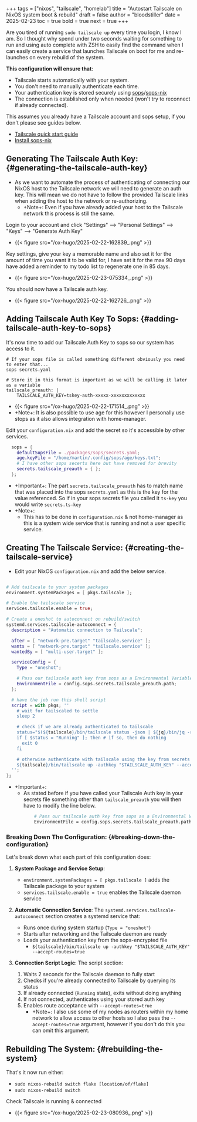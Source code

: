+++
tags = ["nixos", "tailscale", "homelab"]
title = "Autostart Tailscale on NixOS system boot & rebuild"
draft = false
author = "bloodstiller"
date = 2025-02-23
toc = true
bold = true
next = true
+++

Are you tired of running `sudo tailscale up` every time you login, I know I am. So I thought why spend under two seconds waiting for something to run and using auto complete with ZSH to easily find the command when I can easily create a service that launches Tailscale on boot for me and re-launches on every rebuild of the system.

**This configuration will ensure that**:

-   Tailscale starts automatically with your system.
-   You don't need to manually authenticate each time.
-   Your authentication key is stored securely using [sops](https://getsops.io/)/[sops-nix](https://github.com/Mic92/sops-nix?tab=readme-ov-file)
-   The connection is established only when needed (won't try to reconnect if already connected).

This assumes you already have a Tailscale account and sops setup, if you don't please see guides below.

-   [Tailscale quick start guide](https://tailscale.com/kb/1017/install)
-   [Install sops-nix](https://github.com/Mic92/sops-nix?tab=readme-ov-file)


## Generating The Tailscale Auth Key: {#generating-the-tailscale-auth-key}

-   As we want to automate the process of authenticating of connecting our NixOS host to the Tailscale network we will need to generate an auth key. This will mean we do not have to follow the provided Tailscale links when adding the host to the network or re-authorizing.
    -   +Note+: Even if you have already added your host to the Tailscale network this process is still the same.

Login to your account and click "Settings" --&gt; "Personal Settings" --&gt; "Keys" --&gt; "Generate Auth Key"

-   {{< figure src="/ox-hugo/2025-02-22-162839_.png" >}}

Key settings, give your key a memorable name and also set it for the amount of time you want it to be valid for, I have set it for the max 90 days have added a reminder to my todo list to regenerate one in 85 days.

-   {{< figure src="/ox-hugo/2025-02-23-075334_.png" >}}

You should now have a Tailscale auth key.

-   {{< figure src="/ox-hugo/2025-02-22-162726_.png" >}}


## Adding Tailscale Auth Key To Sops: {#adding-tailscale-auth-key-to-sops}

It's now time to add our Tailscale Auth Key to sops so our system has access to it.

```shell
# If your sops file is called something different obviously you need to enter that...
sops secrets.yaml

# Store it in this format is important as we will be calling it later as a variable
tailscale_preauth: |
    TAILSCALE_AUTH_KEY=tskey-auth-xxxxx-xxxxxxxxxxxxx
```

-   {{< figure src="/ox-hugo/2025-02-22-171514_.png" >}}
-   +Note+: It is also possible to use age for this however I personally use stops as it also allows integration with home-manager.

Edit your `configuration.nix` and add the secret so it's accessible by other services.

```nix
  sops = {
    defaultSopsFile = ./packages/sops/secrets.yaml;
    age.keyFile = "/home/martin/.config/sops/age/keys.txt";
    # I have other sops secerts here but have removed for brevity
    secrets.tailscale_preauth = { };
  };
```

-   +Important+: The part `secrets.tailscale_preauth` has to match name that was placed into the sops `secrets.yaml` as this is the key for the value referenced. So if in your sops secrets file you called it `ts-key` you would write `secrets.ts-key`
-   +Note+:
    -   This has to be done in `configuration.nix` &amp; not home-manager as this is a system wide service that is running and not a user specific service.


## Creating The Tailscale Service: {#creating-the-tailscale-service}

-   Edit your NixOS `configuration.nix` and add the below service.

<!--listend-->

```nix

# Add tailscale to your system packages
environment.systemPackages = [ pkgs.tailscale ];

# Enable the tailscale service
services.tailscale.enable = true;

# Create a oneshot to autoconnect on rebuild/switch
systemd.services.tailscale-autoconnect = {
  description = "Automatic connection to Tailscale";

  after = [ "network-pre.target" "tailscale.service" ];
  wants = [ "network-pre.target" "tailscale.service" ];
  wantedBy = [ "multi-user.target" ];

  serviceConfig = {
    Type = "oneshot";

    # Pass our tailscale auth key from sops as a Environmental Variable
    EnvironmentFile = config.sops.secrets.tailscale_preauth.path;
  };

  # have the job run this shell script
  script = with pkgs; ''
    # wait for tailscaled to settle
    sleep 2

    # check if we are already authenticated to tailscale
    status="$(${tailscale}/bin/tailscale status -json | ${jq}/bin/jq -r .BackendState)"
    if [ $status = "Running" ]; then # if so, then do nothing
      exit 0
    fi

    # otherwise authenticate with tailscale using the key from secrets
    ${tailscale}/bin/tailscale up -authkey "$TAILSCALE_AUTH_KEY" --accept-routes=true
  '';
};
```

-   +Important+:
    -   As stated before if you have called your Tailscale Auth key in your secrets file something other than `tailscale_preauth` you will then have to modify the line below.
        ```nix
            # Pass our tailscale auth key from sops as a Environmental Variable
            EnvironmentFile = config.sops.secrets.tailscale_preauth.path;
        ```


### Breaking Down The Configuration: {#breaking-down-the-configuration}

Let's break down what each part of this configuration does:

1.  **System Package and Service Setup**:
    -   `environment.systemPackages = [ pkgs.tailscale ]` adds the Tailscale package to your system
    -   `services.tailscale.enable = true` enables the Tailscale daemon service

2.  **Automatic Connection Service**:
    The `systemd.services.tailscale-autoconnect` section creates a systemd service that:
    -   Runs once during system startup (`Type = "oneshot"`)
    -   Starts after networking and the Tailscale daemon are ready
    -   Loads your authentication key from the sops-encrypted file
        -   `${tailscale}/bin/tailscale up -authkey "$TAILSCALE_AUTH_KEY" --accept-routes=true`

3.  **Connection Script Logic**:
    The script section:
    1.  Waits 2 seconds for the Tailscale daemon to fully start
    2.  Checks if you're already connected to Tailscale by querying its status
    3.  If already connected (`Running` state), exits without doing anything
    4.  If not connected, authenticates using your stored auth key
    5.  Enables route acceptance with `--accept-routes=true`
        -   +Note+: I also use some of my nodes as routers within my home network to allow access to other hosts so I also pass the `--accept-routes=true` argument, however if you don't do this you can omit this argument.


## Rebuilding The System: {#rebuilding-the-system}

That's it now run either:

-   `sudo nixos-rebuild switch flake [location/of/flake]`
-   `sudo nixos-rebuild switch`

Check Tailscale is running &amp; connected

-   {{< figure src="/ox-hugo/2025-02-23-080936_.png" >}}
